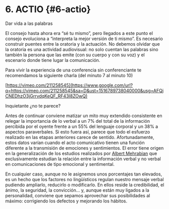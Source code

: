 # 6\. ACTIO {#6-actio}

Dar vida a las palabras

El  consejo hasta ahora era “sé tu mismo”, pero llegados a este punto el consejo evoluciona a “interpreta la mejor versión de ti mismo”. Es necesario construir puentes entre la oratoria y la actuación. No debemos olvidar que la oratoria es una actividad audiovisual: no solo cuentan las palabras sino también la persona que las emite (con su cuerpo y con su voz) y el escenario donde tiene lugar la comunicación.

Para vivir la experiencia de una conferencia sin conferenciante te recomendamos la siguiente charla (del minuto 7 al minuto 10)

[https://vimeo.com/211258545](https://www.google.com/url?q=https://vimeo.com/211258545&sa=D&ust=1516789738040000&usg=AFQjCNEDhzO3jGrrvdqKeQF_RF43I8ZOwQ)

Inquietante ¿no te parece?

Antes de continuar conviene matizar un mito muy extendido consistente en relegar la importancia de lo verbal a un 7% del total de la información percibida por el oyente frente a un 55% del lenguaje corporal y un 38% a aspectos paraverbales. Si esto fuera así, parece que todo el esfuerzo realizado en las etapas anteriores carece de sentido. Afortunadamente, estos datos varían cuando el acto comunicativo tienen una función diferente a la transmisión de emociones y sentimientos. El error tiene origen en la generalización de los estudios realizados por [Albert Mehrabian](https://www.google.com/url?q=https://en.wikipedia.org/wiki/Albert_Mehrabian&sa=D&ust=1516789738040000&usg=AFQjCNGdOAYvcKxZ80bbqlw02_Baovd1Yg) que exclusivamente estudian la relación entre la información verbal y no verbal en comunicaciones de tipo emocional y sentimental.

En cualquier caso, aunque no le asignemos unos porcentajes tan elevados, es un hecho que los factores no lingüísticos regulan nuestro mensaje verbal pudiendo ampliarlo, reducirlo o modificarlo. En ellos reside la credibilidad, el ánimo, la seguridad, la convicción… y, aunque están muy ligados a la personalidad, conviene que sepamos aprovechar sus posibilidades al máximo: corrigiendo los defectos y mejorando los hábitos.